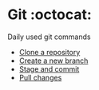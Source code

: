 # Git :octocat:
Daily used git commands

- [Clone a repository](git-clone-rep.md)
- [Create a new branch](git-new-branch.md)
- [Stage and commit](git-stg-cmmt.md)
- [Pull changes](git-pull.md)
